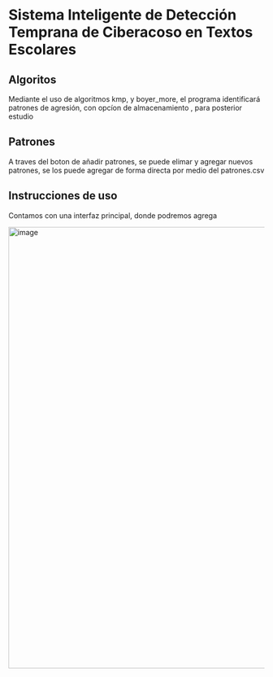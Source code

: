 # **Sistema Inteligente de Detección Temprana de Ciberacoso en Textos Escolares**

## Algoritos 

Mediante el uso de algoritmos kmp, y boyer_more, el programa identificará patrones de agresión,  con opcíon de almacenamiento , para posterior estudio

## Patrones

A traves del boton de añadir patrones, se puede  elimar  y agregar nuevos patrones, se los puede agregar de forma directa por medio del patrones.csv

## Instrucciones de uso 

Contamos con una interfaz principal, donde podremos agrega


<img width="996" height="868" alt="image" src="https://github.com/user-attachments/assets/48b2d6c3-cfd1-41bc-b892-d2fa9eca59bb" />
